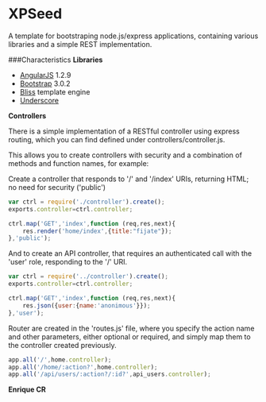 XPSeed
======

A template for bootstraping node.js/express applications, containing various libraries and a simple REST implementation.

###Characteristics
**Libraries**
* [AngularJS](https://angularjs.org/) 1.2.9
* [Bootstrap](http://getbootstrap.com/) 3.0.2
* [Bliss](https://github.com/cstivers78/bliss/wiki) template engine
* [Underscore](http://underscorejs.org/)

**Controllers**

There is a simple implementation of a RESTful controller using express routing, which you can find defined under controllers/controller.js.

This allows you to create controllers with security and a combination of methods and function names, for example:

Create a controller that responds to '/' and '/index' URIs, returning HTML; no need for security ('public')

```javascript
var ctrl = require('./controller').create();
exports.controller=ctrl.controller;

ctrl.map('GET','index',function (req,res,next){
	res.render('home/index',{title:"fijate"});
},'public');
```

And to create an API controller, that requires an authenticated call with the 'user' role, responding to the '/' URI.
```javascript
var ctrl = require('../controller').create();
exports.controller=ctrl.controller;

ctrl.map('GET','index',function (req,res,next){
	res.json({user:{name:'anonimous'}});
},'user');
```

Router are created in the 'routes.js' file, where you specify the action name and other parameters, either optional or required, and simply map them to the controller created previously.

```javascript
app.all('/',home.controller);
app.all('/home/:action?',home.controller);
app.all('/api/users/:action?/:id?',api_users.controller);
```


**Enrique CR**
